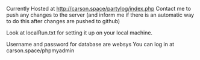 Currently Hosted at http://carson.space/partylog/index.php
	Contact me to push any changes to the server (and inform me if there is an automatic way to do this after changes are pushed to github)

Look at localRun.txt for setting it up on your local machine.

Username and password for database are websys
	You can log in at carson.space/phpmyadmin